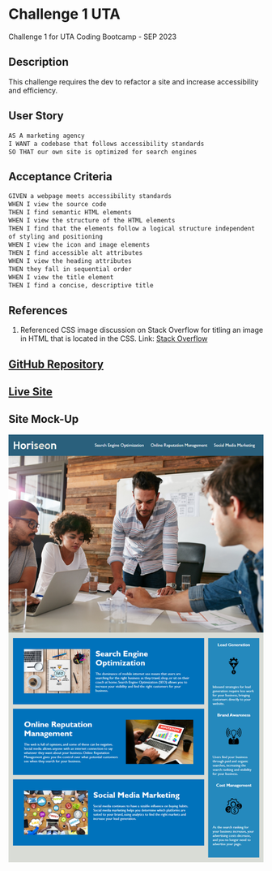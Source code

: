 # Challenge 1 UTA
Challenge 1 for UTA Coding Bootcamp - SEP 2023

## Description
This challenge requires the dev to refactor a site and increase accessibility and efficiency.

## User Story
```
AS A marketing agency
I WANT a codebase that follows accessibility standards
SO THAT our own site is optimized for search engines
```
## Acceptance Criteria
```
GIVEN a webpage meets accessibility standards
WHEN I view the source code
THEN I find semantic HTML elements
WHEN I view the structure of the HTML elements
THEN I find that the elements follow a logical structure independent of styling and positioning
WHEN I view the icon and image elements
THEN I find accessible alt attributes
WHEN I view the heading attributes
THEN they fall in sequential order
WHEN I view the title element
THEN I find a concise, descriptive title
```
## References
1. Referenced CSS image discussion on Stack Overflow for titling an image in HTML that is located in the CSS.
Link: <a href="https://stackoverflow.com/questions/4216035/css-background-image-alt-attribute"> Stack Overflow</a>


## <a href="https://github.com/bmancuso3/challenge-1-uta">GitHub Repository</a>

## <a href="https://bmancuso3.github.io/challenge-1-uta">Live Site</a>

## Site Mock-Up
<img src="01-html-css-git-homework-demo.png" alt="final site design">